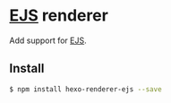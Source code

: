 # [EJS] renderer

Add support for [EJS].

## Install

``` bash
$ npm install hexo-renderer-ejs --save
```

[EJS]: https://github.com/visionmedia/ejs